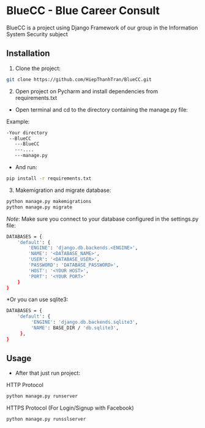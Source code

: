 # BlueCC - Blue Career Consult

BlueCC is a project using Django Framework of our group in the Information System Security subject

## Installation
1. Clone the project:

```bash
git clone https://github.com/HiepThanhTran/BlueCC.git
```

2. Open project on Pycharm and install dependencies from requirements.txt

- Open terminal and cd to the directory containing the manage.py file:

Example:
```bash
-Your directory
 --BlueCC
   ---BlueCC
   ---....
   ---manage.py
```
- And run:
```bash
pip install -r requirements.txt
```

3. Makemigration and migrate database:
```bash
python manage.py makemigrations
python manage.py migrate
```

*Note*: Make sure you connect to your database configured in the settings.py file:
```bash
DATABASES = {
    'default': {
        'ENGINE': 'django.db.backends.<ENGINE>',
        'NAME': '<DATABASE_NAME>',
        'USER': '<DATABASE_USER>',
        'PASSWORD': 'DATABASE_PASSWORD>',
        'HOST': '<YOUR HOST>',
        'PORT': '<YOUR PORT>'
    }
}
```

*Or you can use sqlite3:
```bash
DATABASES = {
    'default': {
         'ENGINE': 'django.db.backends.sqlite3',
         'NAME': BASE_DIR / 'db.sqlite3',
     },
}
```

## Usage
- After that just run project:

HTTP Protocol
```bash
python manage.py runserver
```

HTTPS Protocol (For Login/Signup with Facebook)
```bash
python manage.py runsslserver
```
